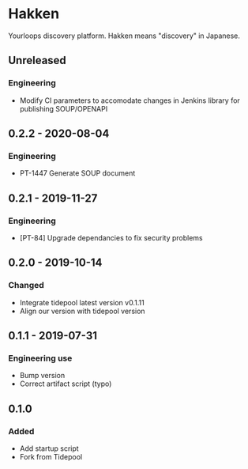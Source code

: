 # Hakken
Yourloops discovery platform.  Hakken means "discovery" in Japanese.

## Unreleased
### Engineering
- Modify CI parameters to accomodate changes in Jenkins library for publishing SOUP/OPENAPI

## 0.2.2 - 2020-08-04
### Engineering
- PT-1447 Generate SOUP document

## 0.2.1 - 2019-11-27
### Engineering
- [PT-84] Upgrade dependancies to fix security problems

## 0.2.0 - 2019-10-14
### Changed
- Integrate tidepool latest version v0.1.11
- Align our version with tidepool version

## 0.1.1 - 2019-07-31
### Engineering use
- Bump version
- Correct artifact script (typo)

## 0.1.0
### Added
- Add startup script
- Fork from Tidepool
